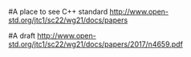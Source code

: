 #A place to see C++ standard 
http://www.open-std.org/jtc1/sc22/wg21/docs/papers

#A draft
http://www.open-std.org/jtc1/sc22/wg21/docs/papers/2017/n4659.pdf

